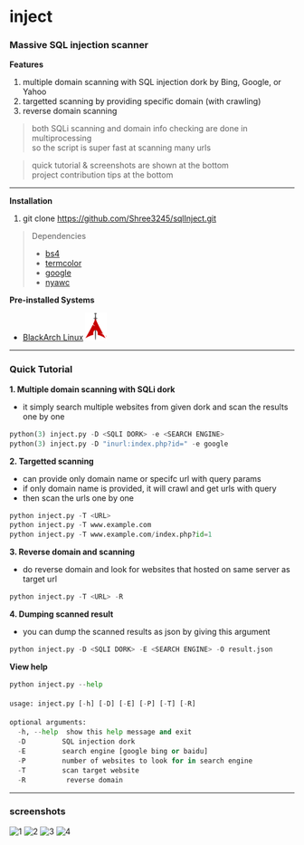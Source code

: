 inject
===

### Massive SQL injection scanner  
**Features**  
1. multiple domain scanning with SQL injection dork by Bing, Google, or Yahoo
2. targetted scanning by providing specific domain (with crawling)
3. reverse domain scanning

> both SQLi scanning and domain info checking are done in multiprocessing  
> so the script is super fast at scanning many urls

> quick tutorial & screenshots are shown at the bottom  
> project contribution tips at the bottom  

---

**Installation**  
1. git clone https://github.com/Shree3245/sqlInject.git


> Dependencies  
> - [bs4](https://pypi.python.org/pypi/bs4)  
> - [termcolor](https://pypi.python.org/pypi/termcolor)  
> - [google](https://pypi.python.org/pypi/google)
> - [nyawc](https://pypi.python.org/pypi/nyawc/)

**Pre-installed Systems**  
- [BlackArch Linux](https://blackarch.org/scanner.html) ![BlackArch](https://raw.githubusercontent.com/BlackArch/blackarch-artwork/master/logo/logo-38-49.png)

---
### Quick Tutorial  
**1. Multiple domain scanning with SQLi dork**  
- it simply search multiple websites from given dork and scan the results one by one
```python
python(3) inject.py -D <SQLI DORK> -e <SEARCH ENGINE>  
python(3) inject.py -D "inurl:index.php?id=" -e google  
```

**2. Targetted scanning**  
- can provide only domain name or specifc url with query params
- if only domain name is provided, it will crawl and get urls with query
- then scan the urls one by one
```python
python inject.py -T <URL>  
python inject.py -T www.example.com  
python inject.py -T www.example.com/index.php?id=1  
```

**3. Reverse domain and scanning**  
- do reverse domain and look for websites that hosted on same server as target url
```python
python inject.py -T <URL> -R
```

**4. Dumping scanned result**
- you can dump the scanned results as json by giving this argument
```python
python inject.py -D <SQLI DORK> -E <SEARCH ENGINE> -O result.json
```

**View help**  
```python
python inject.py --help

usage: inject.py [-h] [-D] [-E] [-P] [-T] [-R]

optional arguments:
  -h, --help  show this help message and exit
  -D         SQL injection dork
  -E         search engine [google bing or baidu]
  -P         number of websites to look for in search engine
  -T         scan target website
  -R          reverse domain
```

---
### screenshots
![1](https://raw.githubusercontent.com/Shree3245/inject/master/screenshots/1.png)
![2](https://raw.githubusercontent.com/Shree3245/inject/master/screenshots/2.png)
![3](https://raw.githubusercontent.com/Shree3245/inject/master/screenshots/3.png)
![4](https://raw.githubusercontent.com/Shree3245/inject/master/screenshots/4.png)

